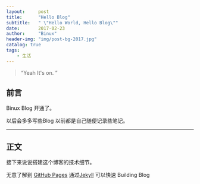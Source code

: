 ```yaml
---
layout:     post
title:      "Hello Blog"
subtitle:   " \"Hello World, Hello Blog\""
date:       2017-02-23
author:     "Binux"
header-img: "img/post-bg-2017.jpg"
catalog: true
tags:
    - 生活
---
```


> “Yeah It's on. ”


## 前言

Binux Blog 开通了。


以后会多多写些Blog 以前都是自己随便记录些笔记。

---

## 正文

接下来说说搭建这个博客的技术细节。  

无意了解到 [GitHub Pages](https://pages.github.com/)
通过[Jekyll](http://jekyllrb.com/) 可以快速 Building Blog

